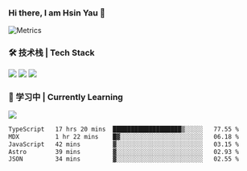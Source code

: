 ### Hi there, I am Hsin Yau 👋 
![Metrics](https://metrics.lecoq.io/hsinyau?template=classic&base.header=0&base.activity=0&base.community=0&base.repositories=0&base.metadata=0&activity=1&rss=1&base=header%2C%20activity%2C%20community%2C%20repositories%2C%20metadata&base.indepth=false&base.hireable=false&base.skip=false&activity=false&activity.limit=5&activity.load=300&activity.days=14&activity.visibility=all&activity.timestamps=false&activity.filter=all&rss=false&rss.source=https%3A%2F%2Fhsinyau.cc%2Frss.xml&rss.limit=4&config.timezone=Asia%2FShanghai)

### 🛠 技术栈 | Tech Stack
![](https://skillicons.dev/icons?i=html,css,js,ts,sass,jquery,bootstrap,vue&theme=light) 
![](https://skillicons.dev/icons?i=vite,nuxtjs,webpack,tailwindcss,windicss,nodejs,express,markdown&theme=light)
![](https://skillicons.dev/icons?i=mysql,mongodb,git,pug,vscode,idea,ps,figma&theme=light)

### 📖 学习中 | Currently Learning

![](https://skillicons.dev/icons?i=react,nextjs,svelte,nestjs,nginx,docker,rollupjs&theme=light)

<!--START_SECTION:waka-->

```txt
TypeScript   17 hrs 20 mins  ███████████████████▒░░░░░   77.55 %
MDX          1 hr 22 mins    █▓░░░░░░░░░░░░░░░░░░░░░░░   06.18 %
JavaScript   42 mins         ▓░░░░░░░░░░░░░░░░░░░░░░░░   03.15 %
Astro        39 mins         ▓░░░░░░░░░░░░░░░░░░░░░░░░   02.93 %
JSON         34 mins         ▓░░░░░░░░░░░░░░░░░░░░░░░░   02.55 %
```

<!--END_SECTION:waka-->
